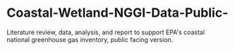 # Coastal-Wetland-NGGI-Data-Public-
Literature review, data, analysis, and report to support EPA's coastal national greenhouse gas inventory, public facing version.

